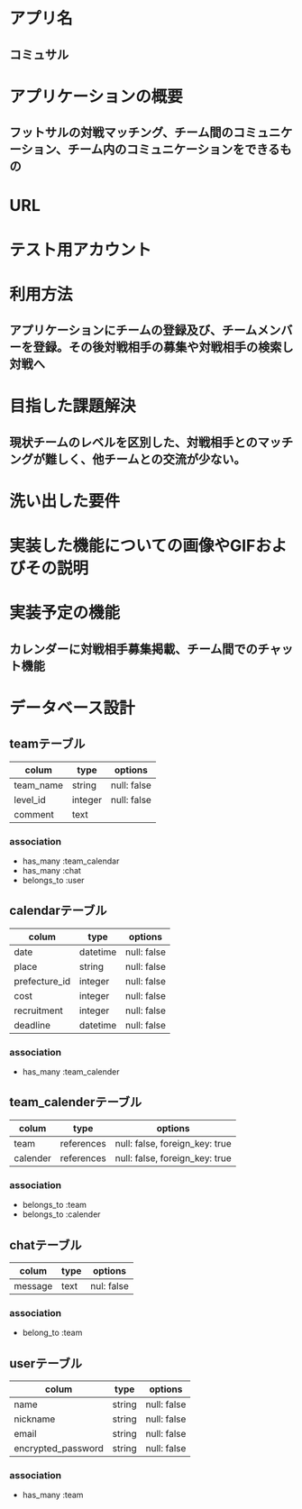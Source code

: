 # アプリ名
## コミュサル

# アプリケーションの概要
## フットサルの対戦マッチング、チーム間のコミュニケーション、チーム内のコミュニケーションをできるもの

# URL
## 

# テスト用アカウント
## 

# 利用方法
## アプリケーションにチームの登録及び、チームメンバーを登録。その後対戦相手の募集や対戦相手の検索し対戦へ

# 目指した課題解決
## 現状チームのレベルを区別した、対戦相手とのマッチングが難しく、他チームとの交流が少ない。

# 洗い出した要件
## 

# 実装した機能についての画像やGIFおよびその説明
## 

# 実装予定の機能
## カレンダーに対戦相手募集掲載、チーム間でのチャット機能

# データベース設計
## teamテーブル
| colum     | type    | options     |
| --------- | ------- | ----------- |
| team_name | string  | null: false |
| level_id  | integer | null: false |
| comment   | text    |             |

### association
- has_many :team_calendar
- has_many :chat
- belongs_to :user



## calendarテーブル
| colum         | type     | options     |
| ------------- | -------- | ----------- |
| date          | datetime | null: false |
| place         | string   | null: false |
| prefecture_id | integer  | null: false |
| cost          | integer  | null: false |
| recruitment   | integer  | null: false |
| deadline      | datetime | null: false |

### association
- has_many :team_calender


## team_calenderテーブル
| colum    | type       | options                        |
| -------- | ---------- | ------------------------------ |
| team     | references | null: false, foreign_key: true |
| calender | references | null: false, foreign_key: true |

### association
- belongs_to :team
- belongs_to :calender


## chatテーブル
| colum   | type | options    |
| ------- | ---- | ---------- |
| message | text | nul: false |

### association
- belong_to :team

## userテーブル
| colum              | type   | options     |
| ------------------ | ------ | ----------- |
| name               | string | null: false |
| nickname           | string | null: false |
| email              | string | null: false |
| encrypted_password | string | null: false |

### association
- has_many :team


